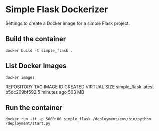 # Simple Flask Dockerizer
Settings to create a Docker image for a simple Flask project.


## Build the container

```
docker build -t simple_flask .
```

## List Docker Images

```
docker images
```

REPOSITORY      TAG         IMAGE ID            CREATED             VIRTUAL SIZE
simple_flask    latest      b5dc209bf592        5 minutes ago       503 MB

## Run the container

```
docker run -it -p 5000:00 simple_flask /deployment/env/bin/python /deployment/start.py
```
